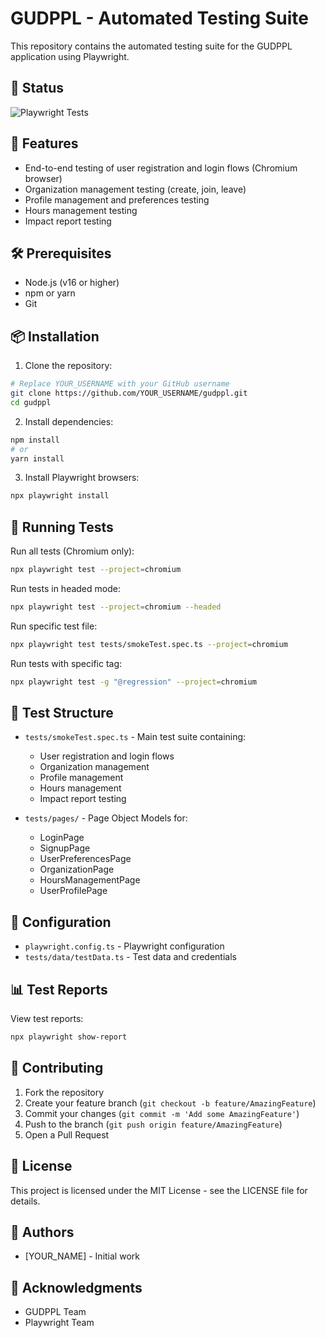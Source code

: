 # GUDPPL - Automated Testing Suite

This repository contains the automated testing suite for the GUDPPL application using Playwright.

## 🚀 Status

![Playwright Tests](https://github.com/YOUR_USERNAME/gudppl/actions/workflows/playwright.yml/badge.svg)

## 🚀 Features

- End-to-end testing of user registration and login flows (Chromium browser)
- Organization management testing (create, join, leave)
- Profile management and preferences testing
- Hours management testing
- Impact report testing

## 🛠️ Prerequisites

- Node.js (v16 or higher)
- npm or yarn
- Git

## 📦 Installation

1. Clone the repository:
```bash
# Replace YOUR_USERNAME with your GitHub username
git clone https://github.com/YOUR_USERNAME/gudppl.git
cd gudppl
```

2. Install dependencies:
```bash
npm install
# or
yarn install
```

3. Install Playwright browsers:
```bash
npx playwright install
```

## 🧪 Running Tests

Run all tests (Chromium only):
```bash
npx playwright test --project=chromium
```

Run tests in headed mode:
```bash
npx playwright test --project=chromium --headed
```

Run specific test file:
```bash
npx playwright test tests/smokeTest.spec.ts --project=chromium
```

Run tests with specific tag:
```bash
npx playwright test -g "@regression" --project=chromium
```

## 📝 Test Structure

- `tests/smokeTest.spec.ts` - Main test suite containing:
  - User registration and login flows
  - Organization management
  - Profile management
  - Hours management
  - Impact report testing

- `tests/pages/` - Page Object Models for:
  - LoginPage
  - SignupPage
  - UserPreferencesPage
  - OrganizationPage
  - HoursManagementPage
  - UserProfilePage

## 🔧 Configuration

- `playwright.config.ts` - Playwright configuration
- `tests/data/testData.ts` - Test data and credentials

## 📊 Test Reports

View test reports:
```bash
npx playwright show-report
```

## 🤝 Contributing

1. Fork the repository
2. Create your feature branch (`git checkout -b feature/AmazingFeature`)
3. Commit your changes (`git commit -m 'Add some AmazingFeature'`)
4. Push to the branch (`git push origin feature/AmazingFeature`)
5. Open a Pull Request

## 📄 License

This project is licensed under the MIT License - see the LICENSE file for details.

## 👥 Authors

- [YOUR_NAME] - Initial work

## 🙏 Acknowledgments

- GUDPPL Team
- Playwright Team 